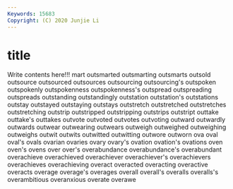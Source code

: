 ```yaml
---
Keywords: 15683
Copyright: (C) 2020 Junjie Li
---
```


# title

Write contents here!!!
mart 
outsmarted 
outsmarting 
outsmarts 
outsold 
outsource 
outsourced
outsources 
outsourcing 
outsourcing's 
outspoken 
outspokenly 
outspokenness 
outspokenness's 
outspread 
outspreading 
outspreads
outstanding 
outstandingly 
outstation 
outstation's 
outstations 
outstay 
outstayed 
outstaying 
outstays 
outstretch
outstretched 
outstretches 
outstretching 
outstrip 
outstripped 
outstripping 
outstrips 
outstript 
outtake 
outtake's
outtakes 
outvote 
outvoted 
outvotes 
outvoting 
outward 
outwardly 
outwards 
outwear 
outwearing
outwears 
outweigh 
outweighed 
outweighing 
outweighs 
outwit 
outwits 
outwitted 
outwitting 
outwore
outworn 
ova 
oval 
oval's 
ovals 
ovarian 
ovaries 
ovary 
ovary's 
ovation
ovation's 
ovations 
oven 
oven's 
ovens 
over 
over's 
overabundance 
overabundance's 
overabundant
overachieve 
overachieved 
overachiever 
overachiever's 
overachievers 
overachieves 
overachieving 
overact 
overacted 
overacting
overactive 
overacts 
overage 
overage's 
overages 
overall 
overall's 
overalls 
overalls's 
overambitious
overanxious 
overate 
overawe 
